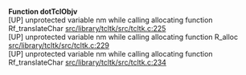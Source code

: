   
__Function dotTclObjv__  
  [UP] unprotected variable nm while calling allocating function Rf_translateChar [src/library/tcltk/src/tcltk.c:225](https://github.com/wch/r-source/blob/ebb4b8e50d6a05d9caaf64441e09afe8206eeb3c/src/library/tcltk/src/tcltk.c/#L225)  
  [UP] unprotected variable nm while calling allocating function R_alloc [src/library/tcltk/src/tcltk.c:229](https://github.com/wch/r-source/blob/ebb4b8e50d6a05d9caaf64441e09afe8206eeb3c/src/library/tcltk/src/tcltk.c/#L229)  
  [UP] unprotected variable nm while calling allocating function Rf_translateChar [src/library/tcltk/src/tcltk.c:234](https://github.com/wch/r-source/blob/ebb4b8e50d6a05d9caaf64441e09afe8206eeb3c/src/library/tcltk/src/tcltk.c/#L234)  
